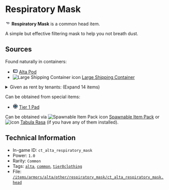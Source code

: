 # Respiratory Mask

<img src="https://raw.githubusercontent.com/Ceterai/Enternia/main/items/armors/alta/other/respiratory_mask/icon.png" alt="Respiratory Mask icon" loading="lazy" height="16px" width="auto" /> **Respiratory Mask** is a common head item.

A simple but effective filtering mask to help you not breath dust.

## Sources

Found naturally in containers:

- <img src="https://raw.githubusercontent.com/Ceterai/Enternia/main/objects/alta/city/pod/icon.png" alt="Alta Pod icon" loading="lazy" height="16px" width="auto" /> [Alta Pod](https://ceterai.github.io/MyEnternia/Wiki/AltaPod)
- <img src="https://starbounder.org/mediawiki/images/e/e4/Large_Shipping_Container.png" alt="Large Shipping Container icon" loading="lazy" height="12px" width="30px" /> [Large Shipping Container](https://starbounder.org/Large_Shipping_Container)

<details markdown="1"><summary>Given as rent by tenants: (Expand 14 items)</summary>

- [Alta Agent](https://ceterai.github.io/MyEnternia/Wiki/AltaAgent)
- [Alta Cargo Agent](https://ceterai.github.io/MyEnternia/Wiki/AltaCargoAgent)
- [Alta Christmas Girl](https://ceterai.github.io/MyEnternia/Wiki/AltaChristmasGirl)
- [Alta Engineer](https://ceterai.github.io/MyEnternia/Wiki/AltaEngineer)
- [Alta Explorer](https://ceterai.github.io/MyEnternia/Wiki/AltaExplorer)
- [Alta from a Capital](https://ceterai.github.io/MyEnternia/Wiki/AltafromaCapital)
- [Alta Holiday Girl](https://ceterai.github.io/MyEnternia/Wiki/AltaHolidayGirl)
- [Alta Huntress](https://ceterai.github.io/MyEnternia/Wiki/AltaHuntress)
- [Alta Knight](https://ceterai.github.io/MyEnternia/Wiki/AltaKnight)
- [Alta NPC](https://ceterai.github.io/MyEnternia/Wiki/AltaNPC)
- [Alta Pirate](https://ceterai.github.io/MyEnternia/Wiki/AltaPirate)
- [Alta Protectorate Student](https://ceterai.github.io/MyEnternia/Wiki/AltaProtectorateStudent)
- [Alta Social Worker](https://ceterai.github.io/MyEnternia/Wiki/AltaSocialWorker)
- [Alta Traveller](https://ceterai.github.io/MyEnternia/Wiki/AltaTraveller)

</details>

Can be obtained from special items:

- <img src="https://raw.githubusercontent.com/Ceterai/Enternia/main/items/active/alta/loot/tier1.png" alt="Tier 1 Pad icon" loading="lazy" height="16px" width="auto" /> [Tier 1 Pad](https://ceterai.github.io/MyEnternia/Wiki/Tier1Pad)

Can be obtained via <img src="https://raw.githubusercontent.com/Silverfeelin/Starbound-SpawnableItemPack/master/interface/sip/iconSmall.png" alt="Spawnable Item Pack icon" width="18" height="14"/> [Spawnable Item Pack](https://steamcommunity.com/sharedfiles/filedetails/?id=733665104) or <img src="https://steamuserimages-a.akamaihd.net/ugc/263843960696222713/3EC9A7C005541F7D577EBCB8C5736B4EFC9973D6/" alt="icon" width="8" height="12"/> [Tabula Rasa](https://community.playstarbound.com/resources/the-tabula-rasa.3222/) (if you have any of them installed).

## Technical Information

- In-game ID: `ct_alta_respiratory_mask`
- Power: `1.0`
- Rarity: `Common`
- Tags: [`alta`](https://ceterai.github.io/MyEnternia/Wiki/Tags/Alta), [`common`](https://ceterai.github.io/MyEnternia/Wiki/Tags/Common), [`tier0clothing`](https://ceterai.github.io/MyEnternia/Wiki/Tags/Tier0Clothing)
- File: [`/items/armors/alta/other/respiratory_mask/ct_alta_respiratory_mask.head`](https://github.com/Ceterai/Enternia/blob/main/items/armors/alta/other/respiratory_mask/ct_alta_respiratory_mask.head)
